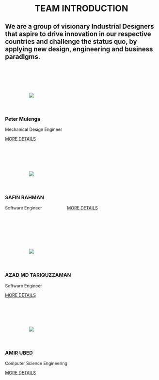   <!DOCTYPE html>
<html lang="en">

<head>
    <meta charset="UTF-8">
    <meta http-equiv="X-UA-Compatible" content="IE=edge">
    <meta name="viewport" content="width=device-width, initial-scale=1.0">
    <link rel="stylesheet" href="style.css">
    <title>TEAM INTRO</title>
    <link rel="stylesheet" href="teamstyle.css"/>
</head>

<body>
<div class="container">
<h1 align="center">TEAM INTRODUCTION</h1>
        <h2> We are a group of visionary Industrial Designers that aspire to drive innovation in our respective countries and challenge the status quo, by applying new design, engineering and business paradigms.</h2>
        <div class="demo">
        <div class="container">
            <div class="row text-center">
                <h1 class="white"></h1>
    <div class="row">
        <div class="col-md-3 col-sm-6">
            <div class="our-team">
                <div class="pic">
                    <img src="https://i.ibb.co/FkrJN80/IMG-20220328-WA0000-ccexpress.jpg">
                </div>
                <div class="team-content">
                    <h3 class="title">Peter Mulenga</h3>
<span class="post">Mechanical Design Engineer</span>

[MORE DETAILS](intro/team/peter.md)
         
                </div>
            </div>
        </div>
 
        <div class="col-md-3 col-sm-6">
            <div class="our-team">
                <div class="pic">
                    <img src="https://i.ibb.co/mv1GSFG/safin-1.png">
                </div>
                <div class="team-content">
                    <h3 class="title">SAFIN RAHMAN</h3>
<span class="post">Software Engineer</span>
                   
[MORE DETAILS](intro/team/safin.md)

                </div>
            </div>
        </div>

<div class="col-md-3 col-sm-6">
            <div class="our-team">
                <div class="pic">
                    <img src="https://i.ibb.co/wWqPDZX/azad.jpg">
                </div>
                <div class="team-content">
                    <h3 class="title">AZAD MD TARIQUZZAMAN</h3>
<span class="post">Software Engineer</span>

[MORE DETAILS](intro/team/azad.md) 
                </div>
            </div>
        </div>

<div class="col-md-3 col-sm-6">
            <div class="our-team">
                <div class="pic">
                    <img src="https://i.ibb.co/Jsw6wS7/l-QDPJxbqo4n-Xlif-NEADNDIKwc-Dd-Nl-YNUSh8-Dg-X-g50-Bh-AA-3202-4096.jpg">
                </div>
                <div class="team-content">
                    <h3 class="title">AMIR UBED</h3>
<span class="post">Computer Science Engineering</span>

[MORE DETAILS](intro/team/amir.md)
                </div>
            </div>
        </div>
    </div>
</div>
        <p>
            

</body>


